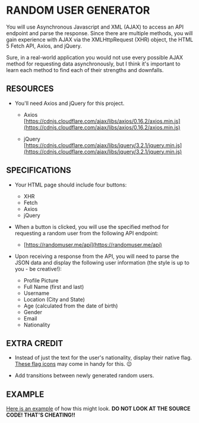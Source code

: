 # RANDOM USER GENERATOR
You will use Asynchronous Javascript and XML (AJAX) to access an API endpoint and parse the response. Since there are multiple methods, you will gain experience with AJAX via the XMLHttpRequest (XHR) object, the HTML 5 Fetch API, Axios, and jQuery.

Sure, in a real-world application you would not use every possible AJAX method for requesting data asynchronously, but I think it's important to learn each method to find each of their strengths and downfalls.

## RESOURCES
  * You'll need Axios and jQuery for this project.

      * Axios [https://cdnjs.cloudflare.com/ajax/libs/axios/0.16.2/axios.min.js](https://cdnjs.cloudflare.com/ajax/libs/axios/0.16.2/axios.min.js)

      * jQuery [https://cdnjs.cloudflare.com/ajax/libs/jquery/3.2.1/jquery.min.js](https://cdnjs.cloudflare.com/ajax/libs/jquery/3.2.1/jquery.min.js)

## SPECIFICATIONS
  * Your HTML page should include four buttons:

      * XHR
      * Fetch
      * Axios
      * jQuery

  * When a button is clicked, you will use the specified method for requesting a random user from the following API endpoint:

      * [https://randomuser.me/api](https://randomuser.me/api)

  * Upon receiving a response from the API, you will need to parse the JSON data and display the following user information (the style is up to you - be creative!):

      * Profile Picture
      * Full Name (first and last)
      * Username
      * Location (City and State)
      * Age (calculated from the date of birth)
      * Gender
      * Email
      * Nationality

## EXTRA CREDIT
  * Instead of just the text for the user's nationality, display their native flag. [These flag icons](http://flag-icon-css.lip.is/) may come in handy for this. 😉

  * Add transitions between newly generated random users.

## EXAMPLE
[Here is an example](https://codepen.io/tophergates/full/eGMebm/) of how this might look. **DO NOT LOOK AT THE SOURCE CODE! THAT'S CHEATING!!**
